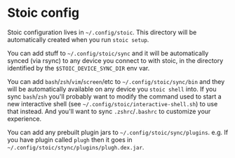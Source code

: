 # Stoic config
Stoic configuration lives in `~/.config/stoic`. This directory will be
automatically created when you run `stoic setup`.

You can add stuff to `~/.config/stoic/sync` and it will be automatically synced (via
rsync) to any device you connect to with stoic, in the directory identified by
the `$STOIC_DEVICE_SYNC_DIR` env var.

You can add `bash`/`zsh`/`vim`/`screen`/etc to `~/.config/stoic/sync/bin` and
they will be automatically available on any device you `stoic shell` into. If
you sync `bash`/`zsh` you'll probably want to modify the command used to start
a new interactive shell (see `~/.config/stoic/interactive-shell.sh`) to use
that instead. And you'll want to sync `.zshrc`/`.bashrc` to customize your
experience.

You can add any prebuilt plugin jars to `~/.config/stoic/sync/plugins`. e.g. If
you have plugin called `plugh` then it goes in
`~/.config/stoic/stync/plugins/plugh.dex.jar`.
